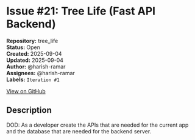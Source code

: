 # Issue #21: Tree Life (Fast API Backend)

**Repository:** tree_life  
**Status:** Open  
**Created:** 2025-09-04  
**Updated:** 2025-09-04  
**Author:** @harish-ramar  
**Assignees:** @harish-ramar  
**Labels:** `Iteration #1`  

[View on GitHub](https://github.com/Simtestlab/tree_life/issues/21)

## Description

DOD: As a developer create the APIs that are needed for the current app and the database that are needed for the backend server.